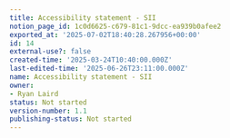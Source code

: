 ```yaml
---
title: Accessibility statement - SII
notion_page_id: 1c0d6625-c679-81c1-9dcc-ea939b0afee2
exported_at: '2025-07-02T18:40:28.267956+00:00'
id: 14
external-use?: false
created-time: '2025-03-24T10:40:00.000Z'
last-edited-time: '2025-06-26T23:11:00.000Z'
name: Accessibility statement - SII
owner:
- Ryan Laird
status: Not started
version-number: 1.1
publishing-status: Not started
---
```


